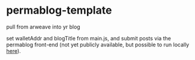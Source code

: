 # permablog-template
pull from arweave into yr blog

set walletAddr and blogTitle from main.js, and submit posts via the permablog front-end (not yet publicly available, but possible to run locally [here](https://github.com/xylophonez/permablog)).
